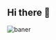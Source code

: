 ## Hi there 👋




![baner](https://github.com/user-attachments/assets/b22c90be-b8ac-4949-b8b3-92ad1a14cd2d)




















<!--
**helicastellanos/Helicastellanos** is a ✨ _special_ ✨ repository because its `README.md` (this file) appears on your GitHub profile.

Here are some ideas to get you started:

- 🔭 I’m currently working on ...
- 🌱 I’m currently learning ...
- 👯 I’m looking to collaborate on ...
- 🤔 I’m looking for help with ...
- 💬 Ask me about ...
- 📫 How to reach me: ...
- 😄 Pronouns: ...
- ⚡ Fun fact: ...
-->
